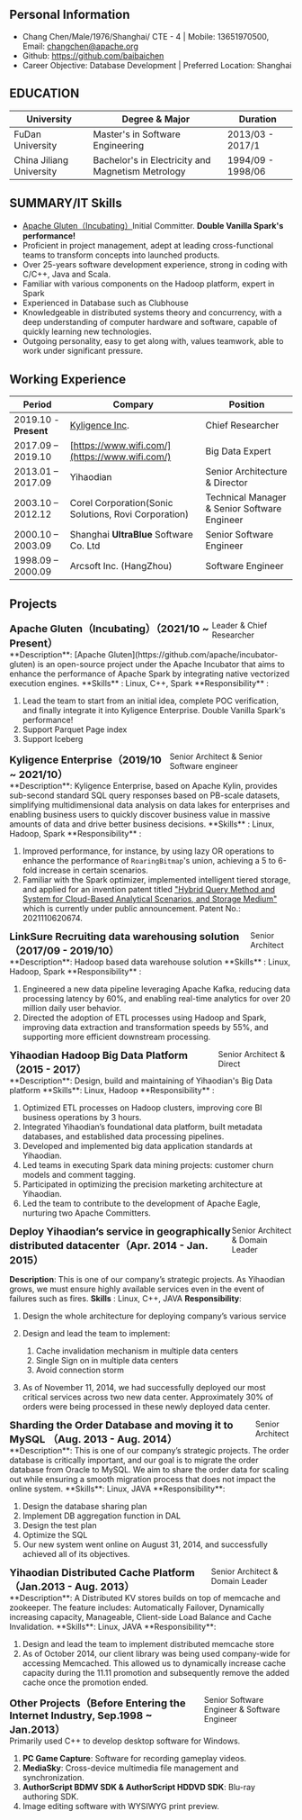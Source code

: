 ## Personal Information

- Chang Chen/Male/1976/Shanghai/ CTE - 4 | Mobile: 13651970500, Email: changchen@apache.org
- Github: https://github.com/baibaichen
- Career Objective:  Database Development  | Preferred Location: Shanghai

## EDUCATION

| University            | Degree & Major | Duration      |
| ------------------------- | -------------- | ----------------- |
| FuDan University | Master's in Software Engineering | 2013/03 - 2017/1  |
| China Jiliang University              | Bachelor's in Electricity and Magnetism Metrology | 1994/09 - 1998/06 |

## SUMMARY/IT Skills
-   [Apache Gluten（Incubating）](https://github.com/apache/incubator-gluten)Initial Committer. **Double Vanilla Spark's performance!**
-   Proficient in project management, adept at leading cross-functional teams to transform concepts into launched products.
-   Over 25-years software development experience, strong in coding with C/C++, Java and Scala.
-   Familiar with various components on the Hadoop platform, expert in Spark
-   Experienced in Database such as Clubhouse
-   Knowledgeable in distributed systems theory and concurrency, with a deep understanding of computer hardware and software, capable of quickly learning new technologies.
-   Outgoing personality, easy to get along with, values teamwork, able to work under significant pressure.

## Working Experience

| Period          | Compary                                                                     | Position                             |
|---------------------|---------------------------------------------------------------------------------|------------------------------------------|
| 2019.10 - **Present** | [Kyligence Inc](https://kyligence.io/).                                         | Chief Researcher             |
| 2017.09 – 2019.10 | [https://www.wifi.com/](https://www.wifi.com/) | Big Data Expert                 |
| 2013.01 – 2017.09 | Yihaodian                                                               | Senior Architecture &  Director |
| 2003.10 – 2012.12   | Corel Corporation(Sonic Solutions, Rovi Corporation) | Technical Manager & Senior Software Engineer |
| 2000.10 – 2003.09   | Shanghai **UltraBlue** Software Co. Ltd             | Senior Software Engineer   |
| 1998.09 – 2000.09   | Arcsoft Inc. (HangZhou)                                                         | Software Engineer       |

<div style="page-break-after: always;"></div>

## Projects
<div style="display: flex; justify-content: space-between;">
  <div style="font-size: 18px;"><strong>Apache Gluten（Incubating）（2021/10 ~ Present）</strong></div>
  <div>Leader & Chief Researcher</div>
</div>
**Description**: [Apache Gluten](https://github.com/apache/incubator-gluten) is an open-source project under the Apache Incubator that aims to enhance the performance of Apache Spark by integrating native vectorized execution engines. 
**Skills** : Linux, C++, Spark
**Responsibility** :

1. Lead the team to start from an initial idea, complete POC verification, and finally integrate it into Kyligence Enterprise. Double Vanilla Spark's performance!
1. Support Parquet Page index
1. Support Iceberg

<div style="display: flex; justify-content: space-between;">
  <div style="font-size: 18px;"><strong>Kyligence Enterprise（2019/10 ~ 2021/10）</strong></div>
  <div>Senior Architect & Senior Software engineer</div>
</div>
**Description**: Kyligence Enterprise, based on Apache Kylin, provides sub-second standard SQL query responses based on PB-scale datasets, simplifying multidimensional data analysis on data lakes for enterprises and enabling business users to quickly discover business value in massive amounts of data and drive better business decisions.
**Skills** : Linux, Hadoop, Spark
**Responsibility** : 

1. Improved performance, for instance, by using lazy OR operations to enhance the performance of `RoaringBitmap`'s union, achieving a 5 to 6-fold increase in certain scenarios.
2. Familiar with the Spark optimizer, implemented intelligent tiered storage, and applied for an invention patent titled ["Hybrid Query Method and System for Cloud-Based Analytical Scenarios, and Storage Medium"](https://patents.google.com/patent/CN113918561A/zh) which is currently under public announcement. Patent No.: 2021110620674.

<div style="display: flex; justify-content: space-between;">
  <div style="font-size: 18px;"><strong>LinkSure Recruiting data warehousing solution（2017/09 - 2019/10）</strong></div>
  <div>Senior Architect</div>
</div>
**Description**: Hadoop based data warehouse solution
**Skills** : Linux, Hadoop, Spark
**Responsibility** : 

1.  Engineered a new data pipeline leveraging Apache Kafka, reducing data processing latency by 60%, and enabling real-time analytics for over 20 million daily user behavior.
2. Directed the adoption of ETL processes using Hadoop and Spark, improving data extraction and transformation speeds by 55%, and supporting more efficient downstream processing. 

<div style="display: flex; justify-content: space-between;">
  <div style="font-size: 18px;"><strong>Yihaodian Hadoop Big Data Platform（2015 - 2017）</strong></div>
  <div>Senior Architect & Direct</div>
</div>
**Description**: Design, build and maintaining of Yihaodian's Big Data platform
**Skills**: Linux, Hadoop
**Responsibility** : 

1. Optimized ETL processes on Hadoop clusters, improving core BI business operations by 3 hours.
2. Integrated Yihaodian’s foundational data platform, built metadata databases, and established data processing pipelines.
3. Developed and implemented big data application standards at Yihaodian.
4. Led teams in executing Spark data mining projects: customer churn models and comment tagging.
5. Participated in optimizing the precision marketing architecture at Yihaodian.
6. Led the team to contribute to the development of Apache Eagle, nurturing two Apache Committers.

<div style="display: flex; justify-content: space-between;">
  <div style="font-size: 18px;"><strong>Deploy Yihaodian’s service in geographically distributed datacenter（Apr. 2014 - Jan. 2015）</strong></div>
  <div>Senior Architect & Domain Leader</div>
</div>

**Description**: This is one of our company’s strategic projects. As Yihaodian grows, we must ensure highly available services even in the event of failures such as fires. 
**Skills** : Linux, C++, JAVA
**Responsibility**:

1. Design the whole architecture for deploying company’s various service
2. Design and lead the team to implement: 
   1. Cache invalidation mechanism in multiple data centers  
   2. Single Sign on in multiple data centers 
   3. Avoid connection storm

3. As of November 11, 2014, we had successfully deployed our most critical services across two new data center. Approximately 30% of orders were being processed in these newly deployed data center.

<div style="display: flex; justify-content: space-between;">
  <div style="font-size: 18px;"><strong>Sharding the Order Database and moving it to MySQL （Aug. 2013 - Aug. 2014）</strong></div>
  <div>Senior Architect</div>
</div>
**Description**: This is one of our company’s strategic projects. The order database is critically important, and our goal is to migrate the order database from Oracle to MySQL. We aim to share the order data for scaling out while ensuring a smooth migration process that does not impact the online system.
**Skills**: Linux, JAVA
**Responsibility**: 

1. Design the database sharing plan 
1. Implement DB aggregation function in DAL 
1. Design the test plan 
1. Optimize the SQL 
1. Our new system went online on August 31, 2014, and successfully achieved all of its objectives. 

<div style="display: flex; justify-content: space-between;">
  <div style="font-size: 18px;"><strong>Yihaodian Distributed Cache Platform（Jan.2013 - Aug. 2013）</strong></div>
  <div>Senior Architect & Domain Leader</div>
</div>
**Description**: A Distributed KV stores builds on top of memcache and zookeeper. The feature includes: Automatically Failover, Dynamically increasing capacity, Manageable, Client-side Load Balance and Cache Invalidation.
**Skills**: Linux, JAVA
**Responsibility**: 

1. Design and lead the team to implement distributed memcache store 
2. As of October 2014, our client library was being used company-wide for accessing Memcached. This allowed us to dynamically increase cache capacity during the 11.11 promotion and subsequently remove the added cache once the promotion ended.

<div style="display: flex; justify-content: space-between;">
  <div style="font-size: 18px;"><strong>Other Projects（Before Entering the Internet Industry, Sep.1998 ~ Jan.2013）</strong></div>
  <div>Senior Software Engineer & Software Engineer</div>
</div>
Primarily used C++ to develop desktop software for Windows.

1. **PC Game Capture**: Software for recording gameplay videos.
2. **MediaSky**: Cross-device multimedia file management and synchronization.
3. **AuthorScript BDMV SDK & AuthorScript HDDVD SDK**: Blu-ray authoring SDK.
4. Image editing software with WYSIWYG print preview.